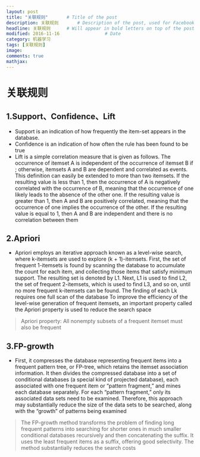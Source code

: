 ```yaml
---
layout: post
title: "关联规则"       # Title of the post
description: 关联规则       # Description of the post, used for Facebook Opengraph & Twitter
headline: 关联规则      # Will appear in bold letters on top of the post
modified: 2016-11-16                 # Date
category: 机器学习
tags: [关联规则]
image:
comments: true
mathjax:
---
```

# 关联规则

## 1.Support、Confidence、Lift
- Support is an indication of how frequently the item-set appears in the database.
- Confidence is an indication of how often the rule has been found to be true
- Lift is a simple correlation measure that is given as follows. The occurrence of itemset A is independent of the occurrence of itemset B if ; otherwise, itemsets A and B are dependent and correlated as events. This definition can easily be extended to more than two itemsets.
If the resulting value is less than 1, then the occurrence of A is negatively correlated with the occurrence of B, meaning that the occurrence of one likely leads to the absence of the other one. If the resulting value is greater than 1, then A and B are positively correlated, meaning that the occurrence of one implies the occurrence of the other. If the resulting value is equal to 1, then A and B are independent and there is no correlation between them

## 2.Apriori
- Apriori employs an iterative approach known as a level-wise search, where k-itemsets are used to explore (k + 1)-itemsets. First, the set of frequent 1-itemsets is found by scanning the database to accumulate the count for each item, and collecting those items that satisfy minimum support. The resulting set is denoted by L1. Next, L1 is used to find L2, the set of frequent 2-itemsets, which is used to find L3, and so on, until no more frequent k-itemsets can be found. The finding of each Lk requires one full scan of the database
To improve the efficiency of the level-wise generation of frequent itemsets, an important property called the Apriori property is used to reduce the search space
>Apriori property: All nonempty subsets of a frequent itemset must also be frequent

## 3.FP-growth
- First, it compresses the database representing frequent items into a frequent pattern tree, or FP-tree, which retains the itemset association information. It then divides the compressed database into a set of conditional databases (a special kind of projected database), each associated with one frequent item or “pattern fragment,” and mines each database separately. For each “pattern fragment,” only its associated data sets need to be examined. Therefore, this approach may substantially reduce the size of the data sets to be searched, along with the “growth” of patterns being examined

>The FP-growth method transforms the problem of finding long frequent patterns into searching for shorter ones in much smaller conditional databases recursively and then concatenating the suffix. It uses the least frequent items as a suffix, offering good selectivity. The method substantially reduces the search costs
